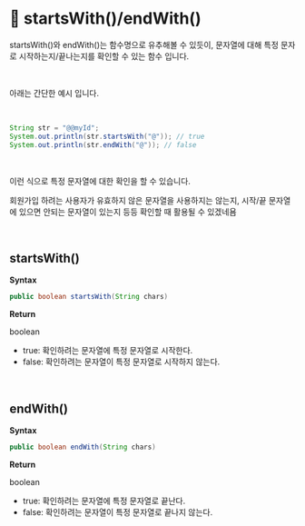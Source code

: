 # 🌸 startsWith()/endWith()
startsWith()와 endWith()는 함수명으로 유추해볼 수 있듯이, 문자열에 대해 특정 문자로 시작하는지/끝나는지를 확인할 수 있는 함수 입니다.

<br>

아래는 간단한 예시 입니다.

<br>

```java
String str = "@@myId";
System.out.println(str.startsWith("@")); // true
System.out.println(str.endWith("@")); // false
```

<br>

이런 식으로 특정 문자열에 대한 확인을 할 수 있습니다.
<br>

회원가입 하려는 사용자가 유효하지 않은 문자열을 사용하지는 않는지, 시작/끝 문자열에 있으면 안되는 문자열이 있는지 등등 확인할 때 활용될 수 있겠네욤

<br>

## startsWith()

 **Syntax**

``` java
public boolean startsWith(String chars)
```

**Return**

boolean
- true: 확인하려는 문자열에 특정 문자열로 시작한다.
- false: 확인하려는 문자열이 특정 문자열로 시작하지 않는다.

<br>

## endWith()
 **Syntax**
``` java
public boolean endWith(String chars)
```

**Return**

boolean
- true: 확인하려는 문자열에 특정 문자열로  끝난다.
- false: 확인하려는 문자열이 특정 문자열로 끝나지 않는다.
